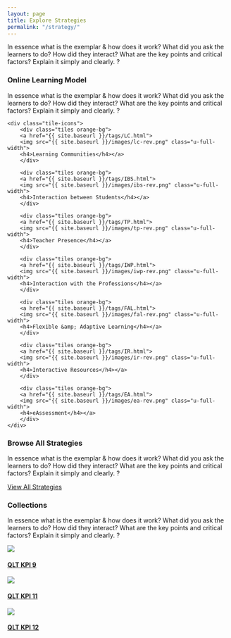 ```yaml
---
layout: page
title: Explore Strategies
permalink: "/strategy/"
---    
```

    
In essence what is the exemplar & how does it work? What did you ask the learners to do? How did they interact? What are the key points and critical factors? Explain it simply and clearly. ?
    
<div class="row">
    <h3>Online Learning Model</h3>
    <p>In essence what is the exemplar & how does it work? What did you ask the learners to do? How did they interact? What are the key points and critical factors? Explain it simply and clearly. ?</p>

    <div class="tile-icons">
        <div class="tiles orange-bg">
        <a href="{{ site.baseurl }}/tags/LC.html">
        <img src="{{ site.baseurl }}/images/lc-rev.png" class="u-full-width">
        <h4>Learning Communities</h4></a>
        </div>

        <div class="tiles orange-bg">
        <a href="{{ site.baseurl }}/tags/IBS.html">
        <img src="{{ site.baseurl }}/images/ibs-rev.png" class="u-full-width">
        <h4>Interaction between Students</h4></a>
        </div>

        <div class="tiles orange-bg">
        <a href="{{ site.baseurl }}/tags/TP.html">
        <img src="{{ site.baseurl }}/images/tp-rev.png" class="u-full-width">
        <h4>Teacher Presence</h4></a>
        </div>

        <div class="tiles orange-bg">
        <a href="{{ site.baseurl }}/tags/IWP.html">
        <img src="{{ site.baseurl }}/images/iwp-rev.png" class="u-full-width">
        <h4>Interaction with the Professions</h4></a>
        </div>

        <div class="tiles orange-bg">
        <a href="{{ site.baseurl }}/tags/FAL.html">
        <img src="{{ site.baseurl }}/images/fal-rev.png" class="u-full-width">
        <h4>Flexible &amp; Adaptive Learning</h4></a>
        </div>

        <div class="tiles orange-bg">
        <a href="{{ site.baseurl }}/tags/IR.html">
        <img src="{{ site.baseurl }}/images/ir-rev.png" class="u-full-width">
        <h4>Interactive Resources</h4></a>
        </div>

        <div class="tiles orange-bg">
        <a href="{{ site.baseurl }}/tags/EA.html">
        <img src="{{ site.baseurl }}/images/ea-rev.png" class="u-full-width">
        <h4>eAssessment</h4></a>
        </div>
    </div>
</div>    

<div class="row u-release">
    <div class="container">
    <h3>Browse All Strategies</h3>
    <p>In essence what is the exemplar & how does it work? What did you ask the learners to do? How did they interact? What are the key points and critical factors? Explain it simply and clearly. ?</p>
    <div class="offset-by-four four columns">
    <a href="{{ site.baseurl }}/strategy/archive.html" class="mixer-button">View All Strategies</a></div>
    </div>
</div>

<div class="row u-release">
<div class="container">
    <h3>Collections</h3>
        <p>In essence what is the exemplar & how does it work? What did you ask the learners to do? How did they interact? What are the key points and critical factors? Explain it simply and clearly. ?</p>
    <div class="tile-icons">
        <div class="tiles pink-bg">
            <a href="{{ site.baseurl }}/tags/QLT9.html">
            <img src="{{ site.baseurl }}/images/landing-page.png" class="u-full-width">
            <h4>QLT KPI 9</h4></a>
        </div>
        <div class="tiles pink-bg">
            <a href="{{ site.baseurl }}/tags/QLT11.html">
            <img src="{{ site.baseurl }}/images/peer2peer.png" class="u-full-width">
            <h4>QLT KPI 11</h4></a>
        </div>
            <div class="tiles pink-bg">
            <a href="{{ site.baseurl }}/tags/QLT12.html">
            <img src="{{ site.baseurl }}/images/teacher-student.png" class="u-full-width">
            <h4>QLT KPI 12</h4></a>
        </div>
    </div>
</div>
</div>    